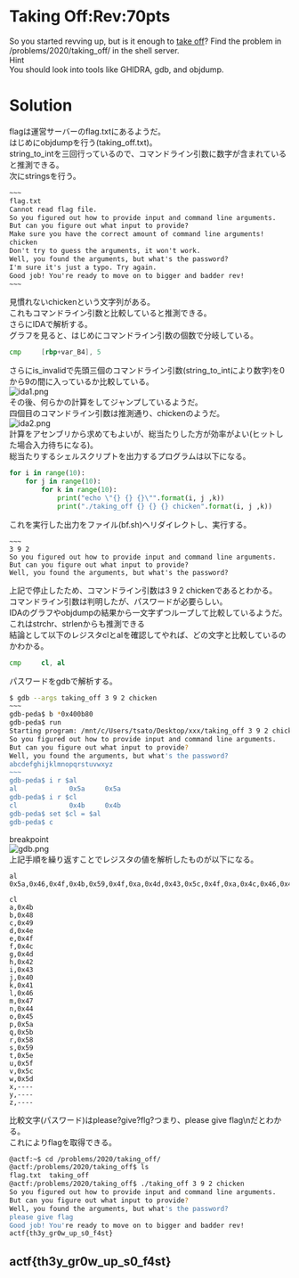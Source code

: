 # Taking Off:Rev:70pts
So you started revving up, but is it enough to [take off](taking_off)? Find the problem in /problems/2020/taking_off/ in the shell server.  
Hint  
You should look into tools like GHIDRA, gdb, and objdump.  

# Solution
flagは運営サーバーのflag.txtにあるようだ。  
はじめにobjdumpを行う(taking_off.txt)。  
string_to_intを三回行っているので、コマンドライン引数に数字が含まれていると推測できる。  
次にstringsを行う。  
```text:taking_off_s.txt
~~~
flag.txt
Cannot read flag file.
So you figured out how to provide input and command line arguments.
But can you figure out what input to provide?
Make sure you have the correct amount of command line arguments!
chicken
Don't try to guess the arguments, it won't work.
Well, you found the arguments, but what's the password?
I'm sure it's just a typo. Try again.
Good job! You're ready to move on to bigger and badder rev!
~~~
```
見慣れないchickenという文字列がある。  
これもコマンドライン引数と比較していると推測できる。  
さらにIDAで解析する。  
グラフを見ると、はじめにコマンドライン引数の個数で分岐している。  
```asm
cmp     [rbp+var_B4], 5
```
さらにis_invalidで先頭三個のコマンドライン引数(string_to_intにより数字)を0から9の間に入っているか比較している。  
![ida1.png](images/ida1.png)  
その後、何らかの計算をしてジャンプしているようだ。  
四個目のコマンドライン引数は推測通り、chickenのようだ。  
![ida2.png](images/ida2.png)  
計算をアセンブリから求めてもよいが、総当たりした方が効率がよい(ヒットした場合入力待ちになる)。  
総当たりするシェルスクリプトを出力するプログラムは以下になる。  
```python:make_sh.py
for i in range(10):
    for j in range(10):
        for k in range(10):
            print("echo \"{} {} {}\"".format(i, j ,k))
            print("./taking_off {} {} {} chicken".format(i, j ,k))
```
これを実行した出力をファイル(bf.sh)へリダイレクトし、実行する。  
```text:出力
~~~
3 9 2
So you figured out how to provide input and command line arguments.
But can you figure out what input to provide?
Well, you found the arguments, but what's the password?

```
上記で停止したため、コマンドライン引数は3 9 2 chickenであるとわかる。  
コマンドライン引数は判明したが、パスワードが必要らしい。  
IDAのグラフやobjdumpの結果から一文字ずつループして比較しているようだ。  
これはstrchr、strlenからも推測できる  
結論として以下のレジスタclとalを確認してやれば、どの文字と比較しているのかわかる。  
```asm
cmp     cl, al
```
パスワードをgdbで解析する。  
```bash
$ gdb --args taking_off 3 9 2 chicken
~~~
gdb-peda$ b *0x400b80
gdb-peda$ run
Starting program: /mnt/c/Users/tsato/Desktop/xxx/taking_off 3 9 2 chicken
So you figured out how to provide input and command line arguments.
But can you figure out what input to provide?
Well, you found the arguments, but what's the password?
abcdefghijklmnopqrstuvwxyz
~~~
gdb-peda$ i r $al
al             0x5a     0x5a
gdb-peda$ i r $cl
cl             0x4b     0x4b
gdb-peda$ set $cl = $al
gdb-peda$ c
```
breakpoint  
![gdb.png](images/gdb.png)  
上記手順を繰り返すことでレジスタの値を解析したものが以下になる。  
```text
al
0x5a,0x46,0x4f,0x4b,0x59,0x4f,0xa,0x4d,0x43,0x5c,0x4f,0xa,0x4c,0x46,0x4b,0x4d,0x2a,0x0,0x0

cl
a,0x4b
b,0x48
c,0x49
d,0x4e
e,0x4f
f,0x4c
g,0x4d
h,0x42
i,0x43
j,0x40
k,0x41
l,0x46
m,0x47
n,0x44
o,0x45
p,0x5a
q,0x5b
r,0x58
s,0x59
t,0x5e
u,0x5f
v,0x5c
w,0x5d
x,----
y,----
z,----
```
比較文字(パスワード)はplease?give?flg?つまり、please give flag\nだとわかる。  
これによりflagを取得できる。  
```bash
@actf:~$ cd /problems/2020/taking_off/
@actf:/problems/2020/taking_off$ ls
flag.txt  taking_off
@actf:/problems/2020/taking_off$ ./taking_off 3 9 2 chicken
So you figured out how to provide input and command line arguments.
But can you figure out what input to provide?
Well, you found the arguments, but what's the password?
please give flag
Good job! You're ready to move on to bigger and badder rev!
actf{th3y_gr0w_up_s0_f4st}
```

## actf{th3y_gr0w_up_s0_f4st}